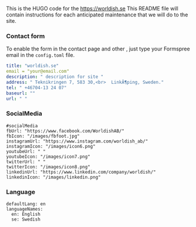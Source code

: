 This is the HUGO code for the https://worldish.se
This README file will contain instructions for each anticipated maintenance that we will do to the site.
### Contact form
To enable the form in the contact page and other , just type your Formspree email in the `config.toml` file.

```yaml
title: "worldish.se"
email = "your@email.com"
description: " description for site "
address: " Teknikringen 7, 583 30,<br>  LinkĂ¶ping, Sweden."
tel: " +46704-13 24 07"
baseurl: ""
url: " "
```
### SocialMedia
```
#socialMedia
fbUrl: "https://www.facebook.com/WorldishAB/"
fbIcon: "/images/fbfoot.jpg"
instagramUrl: "https://www.instagram.com/worldish_ab/"
instagramIcon: "/images/icon6.png"
youtubeUrl: " "
youtubeIcon: "/images/icon7.png"
twitterUrl: " "
twitterIcon: "/images/icon8.png"
linkedinUrl: "https://www.linkedin.com/company/worldish/"
linkedinIcon: "/images/linkedin.png"
```
### Language
```
defaultLang: en
languageNames:
  en: English
  se: Swedish
```
